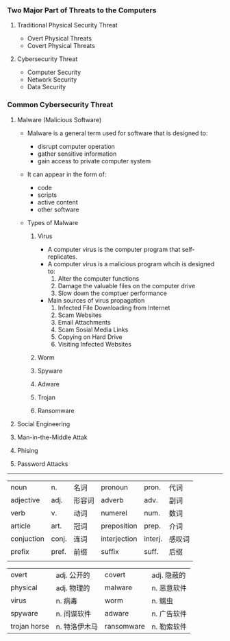 ### Two Major Part of Threats to the Computers
1. Traditional Physical Security Threat
   - Overt Physical Threats 
   - Covert Physical Threats
   
2. Cybersecurity Threat
   - Computer Security
   - Network Security
   - Data Security
		
### Common Cybersecurity Threat
1. Malware (Malicious Software)
   - Malware is a general term used for software that is designed to:
     - disrupt computer operation
     - gather sensitive information
     - gain access to private computer system
     
   - It can appear in the form of:
     - code
     - scripts
     - active content
     - other software
     
   - Types of Malware
     1. Virus 
        - A computer virus is the computer program that self-replicates.
        - A computer virus is a malicious program whcih is designed to:
          1. Alter the computer functions
          2. Damage the valuable files on the computer drive
          3. Slow down the comptuer performance
        - Main sources of virus propagation
          1. Infected File Downloading from Internet
          2. Scam Websites
          3. Email Attachments
          4. Scam Sosial Media Links
          5. Copying on Hard Drive
          6. Visiting Infected Websites
          
     2. Worm
     3. Spyware
     4. Adware
     5. Trojan
     6. Ransomware
       
2. Social Engineering

3. Man-in-the-Middle Attak

4. Phising

5. Password Attacks



---

|  |  |  |  |  |  |  
| - | - | - | - | - | - | 
| noun | n. | 名词 | pronoun | pron. | 代词 |
| adjective | adj. | 形容词 | adverb | adv. | 副词 |
| verb | v. | 动词 | numerel | num. | 数词 |
| article | art. | 冠词 | preposition | prep. | 介词 |
| conjuction | conj. | 连词 | interjection | interj. | 感叹词 |
| prefix | pref. | 前缀 | suffix | suff. | 后缀 |
|  |  |  |  |  |  |

|  |  |  |  |  
| - | - | - | - | 
| overt | adj. 公开的 | covert | adj. 隐蔽的 | 
| physical | adj. 物理的 | malware | n. 恶意软件 |  
| virus | n. 病毒 | worm | n. 蠕虫 |  
| spyware | n. 间谍软件 | adware | n. 广告软件 |  
| trojan horse | n. 特洛伊木马 | ransomware | n. 勒索软件 |  
